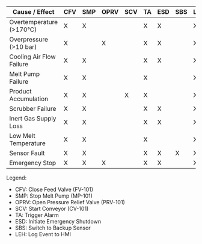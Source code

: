 Cause / Effect              | CFV | SMP | OPRV | SCV | TA | ESD | SBS | LEH
----------------------------|-----|-----|------|-----|----|-----|-----|----
Overtemperature (>170°C)   | X   | X   |      |     | X  | X   |     | X
Overpressure (>10 bar)     | X   |     | X    |     | X  | X   |     | X
Cooling Air Flow Failure   | X   | X   |      |     | X  | X   |     | X
Melt Pump Failure          | X   | X   |      |     | X  |     |     | X
Product Accumulation       | X   | X   |      | X   | X  |     |     | X
Scrubber Failure           | X   | X   |      |     | X  | X   |     | X
Inert Gas Supply Loss      | X   | X   |      |     | X  | X   |     | X
Low Melt Temperature       | X   | X   |      |     | X  |     |     | X
Sensor Fault               | X   | X   |      |     | X  | X   | X   | X
Emergency Stop             | X   | X   | X    |     | X  | X   |     | X

Legend:
- CFV: Close Feed Valve (FV-101)
- SMP: Stop Melt Pump (MP-101)
- OPRV: Open Pressure Relief Valve (PRV-101)
- SCV: Start Conveyor (CV-101)
- TA: Trigger Alarm
- ESD: Initiate Emergency Shutdown
- SBS: Switch to Backup Sensor
- LEH: Log Event to HMI
